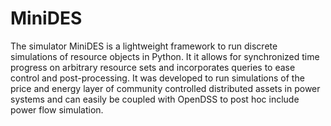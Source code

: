 # MiniDES
The simulator MiniDES is a lightweight framework to run discrete simulations of resource objects in Python. It it allows for synchronized time progress on arbitrary resource sets and incorporates queries to ease control and post-processing. It was developed to run simulations of the price and energy layer of community controlled distributed assets in power systems and can easily be coupled with OpenDSS to post hoc include power flow simulation. 
